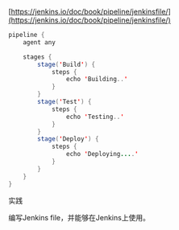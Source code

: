 [https://jenkins.io/doc/book/pipeline/jenkinsfile/](https://jenkins.io/doc/book/pipeline/jenkinsfile/)

```java
pipeline {
    agent any

    stages {
        stage('Build') {
            steps {
                echo 'Building..'
            }
        }
        stage('Test') {
            steps {
                echo 'Testing..'
            }
        }
        stage('Deploy') {
            steps {
                echo 'Deploying....'
            }
        }
    }
}
```

实践

编写Jenkins file，并能够在Jenkins上使用。

